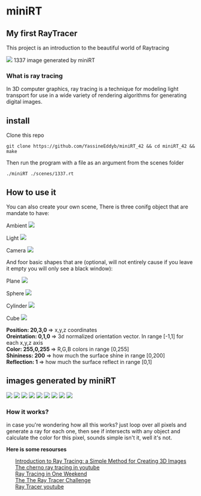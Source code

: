 # miniRT
## My first RayTracer
This project is an introduction to the beautiful world of Raytracing

<img src="./images/1337.png" />
1337 image generated by miniRT

### What is ray tracing
In 3D computer graphics, ray tracing is a technique for modeling light 
transport for use in a wide variety of rendering algorithms for
generating digital images.

## install

Clone this repo
```
git clone https://github.com/YassineEddyb/miniRT_42 && cd miniRT_42 && make
```
Then run the program with a file as an argument from the scenes folder
```
./miniRT ./scenes/1337.rt
```

## How to use it

You can also create your own scene,
There is three conifg object that are mandate to have:

Ambient
<img src="./images/ambient.png" />

Light
<img src="./images/light.png" />

Camera
<img src="./images/camera.png" />

And foor basic shapes that are (optional, will not entirely cause if you leave it empty you will only see a black window):

Plane
<img src="./images/plane.png" />

Sphere
<img src="./images/sphere.png" />

Cylinder
<img src="./images/cylinder.png" />

Cube
<img src="./images/cube.png" />

<b>Position: 20,3,0 </b> => x,y,z coordinates <br>
<b>Oreintation: 0,1,0 </b> => 3d normalized orientation vector. In range [-1,1] for each x,y,z axis <br>
<b>Color: 255,0,255 </b> => R,G,B colors in range [0,255] <br>
<b>Shininess: 200</b> => how much the surface shine in range [0,200] <br>
<b>Reflection: 1 </b> => how much the surface reflect in range [0,1] <br>

## images generated by miniRT
<img src="./images/Screen Shot 2022-09-13 at 11.44.05 AM.png" />
<img src="./images/Screen Shot 2022-09-08 at 12.44.34 PM.png" />
<img src="./images/Screen Shot 2022-09-08 at 2.30.55 PM.png" />
<img src="./images/Screen Shot 2022-09-08 at 3.47.20 PM.png" />
<img src="./images/Screen Shot 2022-09-09 at 12.47.57 PM.png" />
<img src="./images/Screen Shot 2022-09-11 at 3.22.58 PM.png" />
<img src="./images/Screen Shot 2022-09-11 at 5.58.32 PM.png" />
<img src="./images/Screen Shot 2022-09-12 at 10.26.17 AM.png" />
<img src="./images/Screen Shot 2022-09-12 at 11.47.06 AM.png" />

### How it works?

in case you're wondering how all this works? just loop over all pixels and generate a ray for each one, then see if intersects with any object and calculate the color for this pixel, sounds simple isn't it, well it's not.

<b>Here is some resourses</b> <br>
<ol>
  <a href="https://www.scratchapixel.com/lessons/3d-basic-rendering/introduction-to-ray-tracing/how-does-it-work">Introduction to Ray Tracing: a Simple Method for Creating 3D Images</a> <br> 
  <a href="https://www.youtube.com/watch?v=gfW1Fhd9u9Q&list=PLlrATfBNZ98edc5GshdBtREv5asFW3yXl">The cherno ray tracing in youtube</a> <br>
  <a href="https://raytracing.github.io/">Ray Tracing in One Weekend</a> <br>
  <a href="https://www.amazon.com/Ray-Tracer-Challenge-Test-Driven-Renderer/dp/1680502719/ref=sr_1_1?crid=12SJ4LEACDK9I&keywords=the+ray+tracing+challenge&qid=1663158573&sprefix=the+ray+tracing+challenge%2Caps%2C161&sr=8-1">The The Ray Tracer Challenge</a> <br>
  <a href="https://www.youtube.com/watch?v=RIgc5J_ZGu8&list=PLAqGIYgEAxrUO6ODA0pnLkM2UOijerFPv">Ray Tracer youtube</a>
</ol>
